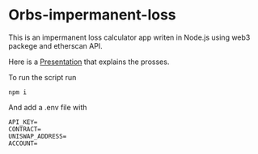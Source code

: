 # Orbs-impermanent-loss

This is an impermanent loss calculator app writen in Node.js using web3 packege and etherscan API.

Here is a [Presentation](https://docs.google.com/presentation/d/1dQoxzDspfb1wp_8JbDPm26iPJ9fF7DcM3qvPNrBf3D8/edit#slide=id.p) that explains the prosses.

To run the script run

```
npm i
```

And add a .env file with

```
API_KEY=
CONTRACT=
UNISWAP_ADDRESS=
ACCOUNT=
```
